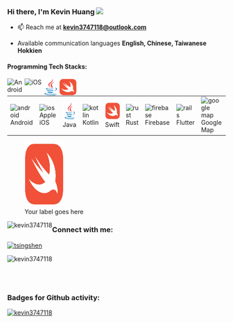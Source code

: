 ### Hi there, I'm Kevin Huang <img src="https://media.giphy.com/media/hvRJCLFzcasrR4ia7z/giphy.gif" width="25px">

- 📫  Reach me at **kevin3747118@outlook.com**

- Available communication languages **English, Chinese, Taiwanese Hokkien**
  
<!-- <h3 align="left">Programming Tech Stacks:</h3> -->
#### Programming Tech Stacks:
<img align="left" src="https://www.vectorlogo.zone/logos/android/android-icon.svg" alt="Android" title="Android" width="40" height="40">
<img align="left" src="https://www.vectorlogo.zone/logos/apple/apple-tile.svg" alt="iOS" title="iOS" width="40" height="40">
<img align="left" src="https://raw.githubusercontent.com/devicons/devicon/master/icons/java/java-original.svg" alt="Java" title="Java" width="40" height="40">
<img align="left" src="https://raw.githubusercontent.com/devicons/devicon/master/icons/swift/swift-original.svg" alt="Swift" title="Swift" width="40" height="40">

<table style="border-size:0px">
  <tr >
    <td style="border: none;"><img src="https://www.vectorlogo.zone/logos/android/android-icon.svg" alt="android" width="40" height="40"> Android </td>    
    <td style="border: none;"><img src="https://www.vectorlogo.zone/logos/apple/apple-tile.svg" alt="ios" width="40" height="40"> Apple iOS </td>
    <td style="border: none;"><img src="https://raw.githubusercontent.com/devicons/devicon/master/icons/java/java-original.svg" alt="java" width="40" height="40"> Java </td>
    <td style="border: none;"><img src="https://www.vectorlogo.zone/logos/kotlinlang/kotlinlang-icon.svg" alt="kotlin" width="40" height="40"> Kotlin </td>    
    <td style="border: none;"><img src="https://raw.githubusercontent.com/devicons/devicon/master/icons/swift/swift-original.svg" alt="swift" width="40" height="40"> Swift </td>   
    <td style="border: none;"><img src="https://www.vectorlogo.zone/logos/rust-lang/rust-lang-icon.svg" alt="rust" width="40" height="40"> Rust </td>
    <td style="border: none;"><img src="https://www.vectorlogo.zone/logos/firebase/firebase-icon.svg" alt="firebase" width="40" height="40"> Firebase </td>   
    <td style="border: none;"><img src="https://www.vectorlogo.zone/logos/flutterio/flutterio-icon.svg" alt="rails" width="40" height="40"> Flutter </td>
    <td style="border: none;"><img src="https://www.vectorlogo.zone/logos/google_maps/google_maps-icon.svg" alt="google map" width="40" height="40"> Google Map</td>                        
   </tr>
  </table>

<figure>
    <img src="https://raw.githubusercontent.com/devicons/devicon/master/icons/swift/swift-original.svg" height="150" width="90">
    <figcaption>Your label goes here</figcaption>
</figure>

<p><img align="left" src="https://github-readme-stats.vercel.app/api/top-langs?username=kevin3747118&show_icons=true&locale=en&layout=compact" alt="kevin3747118" /></p>

<h3 align="left">Connect with me:</h3>
<p align="left">
<a href="https://www.facebook.com/profile.php?id=100000332303571" target="blank"><img align="center" src="https://raw.githubusercontent.com/rahuldkjain/github-profile-readme-generator/master/src/images/icons/Social/facebook.svg" alt="tsingshen" height="30" width="40" /></a>
</p>

<p align="left"> <img src="https://komarev.com/ghpvc/?username=kevin3747118&label=Profile%20views&color=0e75b6&style=flat" alt="kevin3747118" /> </p>

<br/>
<br/>
<h3 align="left">Badges for Github activity:</h3>
<p align="left"> <a href="https://github.com/ryo-ma/github-profile-trophy"><img src="https://github-profile-trophy.vercel.app/?username=kevin3747118&theme=darkhub&no-bg=true" alt="kevin3747118" /></a> </p>

